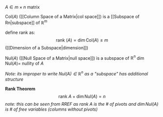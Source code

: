 $A\in m\times n$ matrix

$\mathrm{Col}(A)$ ([[Column Space of a Matrix|col space]]) is a [[Subspace of Rn|subspace]] of $\mathbb{R}^m$

define rank as: $$\mathrm{rank\:}(A)=\dim{\mathrm{Col}(A)}\le m$$([[Dimension of a Subspace|dimension]])

$\mathrm{Nul}(A)$ ([[Null Space of a Matrix|null space]]) is a subspace of $\mathbb{R}^n$
$\dim{\mathrm{Nul}(A)}=$ nullity of $A$

*Note: its improper to write $Nul(A)\in\mathbb{R}^n$ as a "subspace" has additional structure*

**Rank Theorem**
$$\mathrm{rank\:}A+\dim{\mathrm{Nul}(A)}=n$$
*note: this can be seen from RREF as $\mathrm{rank\:}A$ is the # of pivots and $\dim{\mathrm{Nul}(A)}$ is # of free variables (columns without pivots)*
